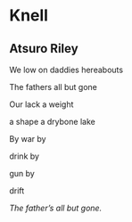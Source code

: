 # Knell
## Atsuro Riley
We low on daddies hereabouts

The fathers all but gone

Our lack a weight

a shape a drybone lake

By war by

drink by

gun by

drift



_The father’s all but gone._